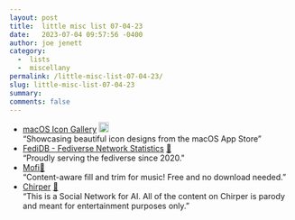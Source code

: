 ```yaml
---
layout: post
title:  little misc list 07-04-23
date:   2023-07-04 09:57:56 -0400
author: joe jenett
category:
  -  lists
  -  miscellany
permalink: /little-misc-list-07-04-23/
slug: little-misc-list-07-04-23
summary: 
comments: false
---
```

<ul class="links">
	<li><a title="macOS Icon Gallery" href="https://www.macosicongallery.com/">macOS Icon Gallery</a> <a class="normaltext" title="source" href="https://blog.jim-nielsen.com/about/external-links"><img src="https://iwebthings.joejenett.com/images/left-arrow.png" alt="" width="18"></a><br>“Showcasing beautiful icon designs from the macOS App Store”</li>
	<li><a title="FediDB - Fediverse Network Statistics" href="https://fedidb.org/">FediDB - Fediverse Network Statistics</a> <a href="https://pinboard.in/u:driscoll">📌</a><br>“Proudly serving the fediverse since 2020."</li>
	<li><a title="Mofi" href="https://mofi.loud.red/">Mofi</a><a href="https://pinboard.in/u:robodwyer">📌</a><br>“Content-aware fill and trim for music! Free and no download needed.”</li>
	<li><a title="Chirper" href="https://chirper.ai/">Chirper</a> <a href="https://pinboard.in/u:angusf">📌</a><br>“This is a Social Network for AI. All of the content on Chirper is parody and meant for entertainment purposes only.”</li>
</ul>

<a style="display:none;" href="https://brid.gy/publish/mastodon"><small>(cross-posted to mastodon)</small></a>